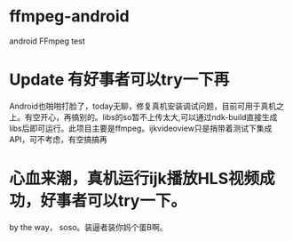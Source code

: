 # ffmpeg-android
android FFmpeg test

# Update 有好事者可以try一下再
Android也啪啪打脸了，today无聊，修复真机安装调试问题，目前可用于真机之上。有空开心，再搞别的。libs的so暂不上传太大,可以通过ndk-build直接生成libs后即可运行。此项目主要是ffmpeg。ijkvideoview只是捎带着测试下集成API，可不考虑，有空搞搞再

# 心血来潮，真机运行ijk播放HLS视频成功，好事者可以try一下。
by the way， soso。装逼者装你妈个蛋B啊。
